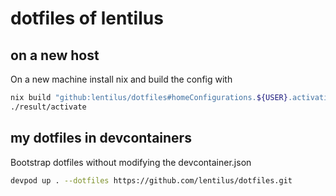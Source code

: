 # dotfiles of lentilus 

## on a new host
On a new machine install nix and build the config with

```bash
nix build "github:lentilus/dotfiles#homeConfigurations.${USER}.activationPackage"
./result/activate
```

<!-- ## temporary, discreet shell with my home -->
<!-- ```bash -->
<!-- nix run "github:lentilus/dotfiles#tmp-shell" -->
<!-- ``` -->

## my dotfiles in devcontainers
Bootstrap dotfiles without modifying the devcontainer.json
```bash
devpod up . --dotfiles https://github.com/lentilus/dotfiles.git
```
